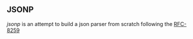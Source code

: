 ## JSONP

*jsonp* is an attempt to build a json parser from scratch following the [RFC-8259](https://datatracker.ietf.org/doc/html/rfc8259)
